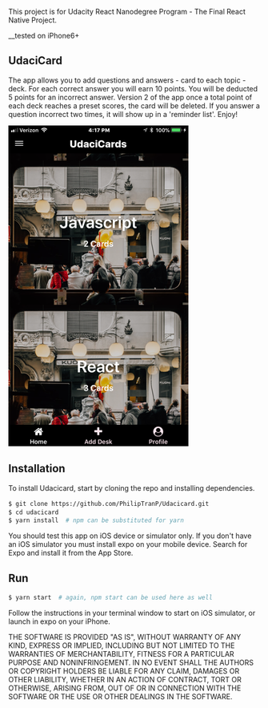 This project is for Udacity React Nanodegree Program - The Final React Native Project.

__tested on iPhone6+


## UdaciCard

The app allows you to add questions and answers - card to each topic - deck. For each correct answer you will earn 10 points. You will be deducted 5 points for an incorrect answer. Version 2 of the app once a total point of each deck reaches a preset scores, the card will be deleted. If you answer a question incorrect two times, it will show up in a 'reminder list'. Enjoy!

![Udacicard](./app/assets/images/AppImage.png?raw=true "UdaciCard")


## Installation
To install Udacicard, start by cloning the repo and installing dependencies.
```bash
$ git clone https://github.com/PhilipTranP/Udacicard.git
$ cd udacicard
$ yarn install  # npm can be substituted for yarn
```
You should test this app on iOS device or simulator only. If you don't have an iOS simulator you must install expo on your mobile device. Search for Expo and install it from the App Store.

## Run
```bash
$ yarn start  # again, npm start can be used here as well
```
Follow the instructions in your terminal window to start on iOS simulator, or launch in expo on your iPhone.


THE SOFTWARE IS PROVIDED "AS IS", WITHOUT WARRANTY OF ANY KIND, EXPRESS OR IMPLIED, INCLUDING BUT NOT LIMITED TO THE WARRANTIES OF MERCHANTABILITY, FITNESS FOR A PARTICULAR PURPOSE AND NONINFRINGEMENT. IN NO EVENT SHALL THE AUTHORS OR COPYRIGHT HOLDERS BE LIABLE FOR ANY CLAIM, DAMAGES OR OTHER LIABILITY, WHETHER IN AN ACTION OF CONTRACT, TORT OR OTHERWISE, ARISING FROM, OUT OF OR IN CONNECTION WITH THE SOFTWARE OR THE USE OR OTHER DEALINGS IN THE SOFTWARE.
